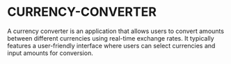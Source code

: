 # CURRENCY-CONVERTER
A currency converter is an application that allows users to convert amounts between different currencies using real-time exchange rates. It typically features a user-friendly interface where users can select currencies and input amounts for conversion.
